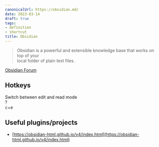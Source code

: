 ```yaml
---
canonicalUrl: https://obsidian.md/
date: 2023-03-14
draft: true
tags:
- definition
- shortcut
title: Obsidian
---
```

   
> Obsidian is a powerful and extensible knowledge base that works on top of your   
> local folder of plain text files.   
   
[Obsidian Forum](https://forum.obsidian.md/)   
   
## Hotkeys   
   
Switch between edit and read mode   
?   
<kbd>c</kbd>+<kbd>e</kbd>   
<!--SR:!2023-06-25,43,270-->   
   
## Useful plugins/projects   
   
   
- [https://obsidian-html.github.io/v4/index.html](https://obsidian-html.github.io/v4/index.html)